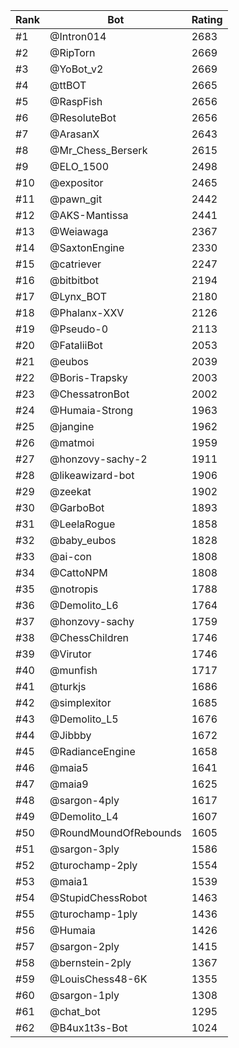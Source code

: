 Rank|Bot|Rating
---|---|---
#1|@Intron014|2683
#2|@RipTorn|2669
#3|@YoBot_v2|2669
#4|@ttBOT|2665
#5|@RaspFish|2656
#6|@ResoluteBot|2656
#7|@ArasanX|2643
#8|@Mr_Chess_Berserk|2615
#9|@ELO_1500|2498
#10|@expositor|2465
#11|@pawn_git|2442
#12|@AKS-Mantissa|2441
#13|@Weiawaga|2367
#14|@SaxtonEngine|2330
#15|@catriever|2247
#16|@bitbitbot|2194
#17|@Lynx_BOT|2180
#18|@Phalanx-XXV|2126
#19|@Pseudo-0|2113
#20|@FataliiBot|2053
#21|@eubos|2039
#22|@Boris-Trapsky|2003
#23|@ChessatronBot|2002
#24|@Humaia-Strong|1963
#25|@jangine|1962
#26|@matmoi|1959
#27|@honzovy-sachy-2|1911
#28|@likeawizard-bot|1906
#29|@zeekat|1902
#30|@GarboBot|1893
#31|@LeelaRogue|1858
#32|@baby_eubos|1828
#33|@ai-con|1808
#34|@CattoNPM|1808
#35|@notropis|1788
#36|@Demolito_L6|1764
#37|@honzovy-sachy|1759
#38|@ChessChildren|1746
#39|@Virutor|1746
#40|@munfish|1717
#41|@turkjs|1686
#42|@simplexitor|1685
#43|@Demolito_L5|1676
#44|@Jibbby|1672
#45|@RadianceEngine|1658
#46|@maia5|1641
#47|@maia9|1625
#48|@sargon-4ply|1617
#49|@Demolito_L4|1607
#50|@RoundMoundOfRebounds|1605
#51|@sargon-3ply|1586
#52|@turochamp-2ply|1554
#53|@maia1|1539
#54|@StupidChessRobot|1463
#55|@turochamp-1ply|1436
#56|@Humaia|1426
#57|@sargon-2ply|1415
#58|@bernstein-2ply|1367
#59|@LouisChess48-6K|1355
#60|@sargon-1ply|1308
#61|@chat_bot|1295
#62|@B4ux1t3s-Bot|1024
